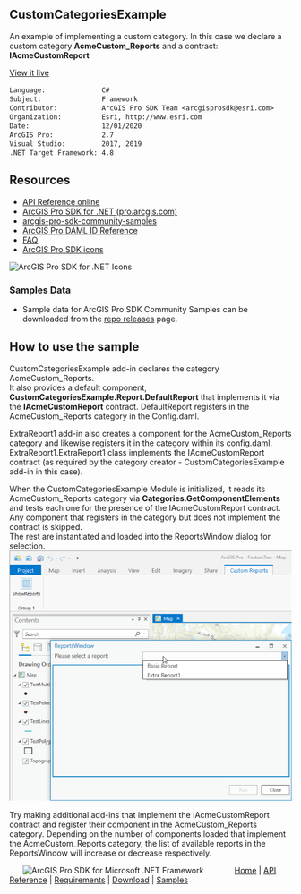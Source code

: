 ## CustomCategoriesExample

<!-- TODO: Write a brief abstract explaining this sample -->
An example of implementing a custom category. In this case we declare a custom category **AcmeCustom_Reports** and a contract:  
**IAcmeCustomReport**  
  


<a href="http://pro.arcgis.com/en/pro-app/sdk/" target="_blank">View it live</a>

<!-- TODO: Fill this section below with metadata about this sample-->
```
Language:              C#
Subject:               Framework
Contributor:           ArcGIS Pro SDK Team <arcgisprosdk@esri.com>
Organization:          Esri, http://www.esri.com
Date:                  12/01/2020
ArcGIS Pro:            2.7
Visual Studio:         2017, 2019
.NET Target Framework: 4.8
```

## Resources

* [API Reference online](https://pro.arcgis.com/en/pro-app/sdk/api-reference)
* <a href="https://pro.arcgis.com/en/pro-app/sdk/" target="_blank">ArcGIS Pro SDK for .NET (pro.arcgis.com)</a>
* [arcgis-pro-sdk-community-samples](https://github.com/Esri/arcgis-pro-sdk-community-samples)
* [ArcGIS Pro DAML ID Reference](https://github.com/Esri/arcgis-pro-sdk/wiki/ArcGIS-Pro-DAML-ID-Reference)
* [FAQ](https://github.com/Esri/arcgis-pro-sdk/wiki/FAQ)
* [ArcGIS Pro SDK icons](https://github.com/Esri/arcgis-pro-sdk/releases/tag/2.4.0.19948)

![ArcGIS Pro SDK for .NET Icons](https://Esri.github.io/arcgis-pro-sdk/images/Home/Image-of-icons.png  "ArcGIS Pro SDK Icons")

### Samples Data

* Sample data for ArcGIS Pro SDK Community Samples can be downloaded from the [repo releases](https://github.com/Esri/arcgis-pro-sdk-community-samples/releases) page.  

## How to use the sample
<!-- TODO: Explain how this sample can be used. To use images in this section, create the image file in your sample project's screenshots folder. Use relative url to link to this image using this syntax: ![My sample Image](FacePage/SampleImage.png) -->
CustomCategoriesExample add-in declares the category AcmeCustom_Reports.  
It also provides a default component, **CustomCategoriesExample.Report.DefaultReport** that implements it via the **IAcmeCustomReport** contract. DefaultReport registers in the AcmeCustom_Reports category in the Config.daml.    
    
ExtraReport1 add-in also creates a component for the AcmeCustom_Reports category and likewise registers it in the category within its config.daml.   
ExtraReport1.ExtraReport1 class implements the IAcmeCustomReport contract (as required by the category creator - CustomCategoriesExample add-in in this case).  
    
When the CustomCategoriesExample Module is initialized, it reads its   
AcmeCustom_Reports category via **Categories.GetComponentElements** and tests each one for the presence of the IAcmeCustomReport contract. Any component that registers in the category but does not implement the contract is skipped.  
The rest are instantiated and loaded into the ReportsWindow dialog for selection.  
![UI](Screenshots/screen1.png)  
    
Try making additional add-ins that implement the IAcmeCustomReport contract and register their component in the AcmeCustom_Reports category. Depending on the number of components loaded that implement the AcmeCustom_Reports category, the list of available reports in the ReportsWindow will increase or decrease respectively.  
  


<!-- End -->

&nbsp;&nbsp;&nbsp;&nbsp;&nbsp;&nbsp;<img src="https://esri.github.io/arcgis-pro-sdk/images/ArcGISPro.png"  alt="ArcGIS Pro SDK for Microsoft .NET Framework" height = "20" width = "20" align="top"  >
&nbsp;&nbsp;&nbsp;&nbsp;&nbsp;&nbsp;&nbsp;&nbsp;&nbsp;&nbsp;&nbsp;&nbsp;
[Home](https://github.com/Esri/arcgis-pro-sdk/wiki) | <a href="https://pro.arcgis.com/en/pro-app/sdk/api-reference" target="_blank">API Reference</a> | [Requirements](https://github.com/Esri/arcgis-pro-sdk/wiki#requirements) | [Download](https://github.com/Esri/arcgis-pro-sdk/wiki#installing-arcgis-pro-sdk-for-net) | <a href="https://github.com/esri/arcgis-pro-sdk-community-samples" target="_blank">Samples</a>

